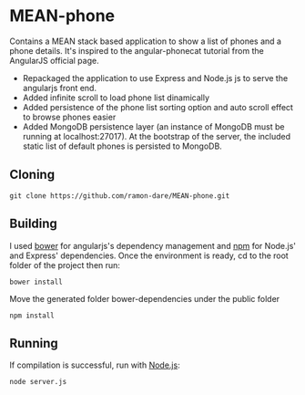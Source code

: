 MEAN-phone
==========

Contains a MEAN stack based application to show a list of phones and a phone details.
It's inspired to the angular-phonecat tutorial from the AngularJS official page.

- Repackaged the application to use Express and Node.js js to serve the angularjs front end.
- Added infinite scroll to load phone list dinamically
- Added persistence of the phone list sorting option and auto scroll effect to browse phones easier
- Added MongoDB persistence layer (an instance of MongoDB must be running at localhost:27017).
  At the bootstrap of the server, the included static list of default phones is persisted to MongoDB.
  
Cloning
---------

	git clone https://github.com/ramon-dare/MEAN-phone.git

Building
---------
I used [bower](http://bower.io/) for angularjs's dependency management and [npm](https://www.npmjs.org/) for 
Node.js' and Express' dependencies.
Once the environment is ready, cd to the root folder of the project then run:

    bower install
	
Move the generated folder bower-dependencies under the public folder	

	npm install
	
Running
---------
If compilation is successful, run with [Node.js](http://nodejs.org/):

	node server.js
